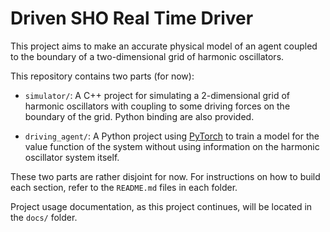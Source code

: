 # Driven SHO Real Time Driver

This project aims to make an accurate physical model of an agent coupled to the
boundary of a two-dimensional grid of harmonic oscillators.

This repository contains two parts (for now):

- `simulator/`: A C++ project for simulating a 2-dimensional grid of harmonic
  oscillators with coupling to some driving forces on the boundary of the grid.
  Python binding are also provided.

- `driving_agent/`: A Python project using
  [PyTorch](https://github.com/pytorch/pytorch) to train a model for the value
  function of the system without using information on the harmonic oscillator
  system itself.

These two parts are rather disjoint for now. For instructions on how to build
each section, refer to the `README.md` files in each folder.

Project usage documentation, as this project continues, will be located in the
`docs/` folder.
